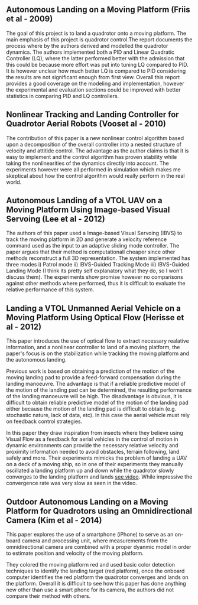## Autonomous Landing on a Moving Platform (Friis et al - 2009)

The goal of this project is to land a quadrotor onto a moving platform. The
main emphasis of this project is quadrotor control.The report documents the
process where by the authors derived and modelled the quadrotor dynamics. The
authors implemented both a PID and Linear Quadratic Controller (LQ), where the
latter performed better with the admission that this could be because more
effort was put into tuning LQ compared to PID. It is however unclear how much
better LQ is compared to PID considering the results are not significant enough
from first view. Overall this report provides a good coverage on the modeling
and implementation, however the experimental and evaluation sections could be
improved with better statistics in comparing PID and LQ controllers.



## Nonlinear Tracking and Landing Controller for Quadrotor Aerial Robots (Vooset al - 2010)

The contribution of this paper is a new nonlinear control algorithm based upon
a decomposition of the overall controller into a nested structure of velocity
and attitide control. The advantage as the author claims is that it is easy to
implement and the control algorithm has proven stability while taking the
nonlinearities of the dynamics directly into account. The experiments however
were all performed in simulation which makes me skeptical about how the control
algorithm would really perform in the real world.



## Autonomous Landing of a VTOL UAV on a Moving Platform Using Image-based Visual Servoing (Lee et al - 2012)

The authors of this paper used a Image-based Visual Servoing (IBVS) to track
the moving platform in 2D and generate a velocity reference command used as the
input to an adaptive sliding mode controller. The paper argues that their
method is computationall cheaper since other methods reconstruct a full 3D
representation. The system implemented has three modes i) Patrol mode ii)
IBVS-Guided Tracking Mode iii) IBVS-Guided Landing Mode (I think its pretty
self explanatory what they do, so I won't discuss them). The experiments show
promise however no comparisons against other methods where performed, thus it
is difficult to evaluate the relative performance of this system.



## Landing a VTOL Unmanned Aerial Vehicle on a Moving Platform Using Optical Flow (Herisse et al - 2012)

This paper introduces the use of optical flow to extract necessary realative
information, and a nonlinear controller to land of a moving platform, the
paper's focus is on the stabilization while tracking the moving platform and
the autonomous landing.

Previous work is based on obtaining a prediction of the motion of the moving
landing pad to provide a feed-forward compensation during the landing
manoeuvre. The advantage is that if a reliable predictive model of the motion
of the landing pad can be determined, the resulting performance of the landing
manoeuvre will be high. The disadvantage is obvious, it is difficult to obtain
reliable predictive model of the motion of the landing pad either because the
motion of the landing pad is difficult to obtain (e.g. stochastic nature, lack
of data, etc). In this case the aerial vehicle must rely on feedback control
strategies.

In this paper they draw inspiration from insects where they believe using
Visual Flow as a feedback for aerial vehicles in the control of motion in
dynamic environments can provide the necessary relative velocity and proximity
information needed to avoid obstacles, terrain following, land safely and more.
Their experiments mimicks the problem of landing a UAV on a deck of a moving
ship, so in one of their experiments they manually oscillated a landing
platform up and down while the quadrotor slowly converges to the landing
platform and lands [see video](https://www.youtube.com/watch?v=hl18Fykax8M).
While impressive the convergence rate was very slow as seen in the video.



## Outdoor Autonomous Landing on a Moving Platform for Quadrotors using an Omnidirectional Camera (Kim et al - 2014)

This paper explores the use of a smartphone (iPhone) to serve as an on-board
camera and processing unit, where measurements from the omnidirectional camera
are combined with a proper dyanmic model in order to estimate position and
velocity of the moving platform.

They colored the moving platform red and used basic color detection techniques
to identify the landing target (red platform), once the onboard computer
identifies the red platform the quadrotor converges and lands on the platform.
Overall it is difficult to see how this paper has done anything new other than
use a smart phone for its camera, the authors did not compare their method with
others.
